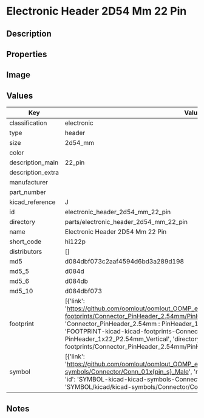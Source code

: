 # Electronic Header 2D54 Mm 22 Pin

## Description

## Properties


## Image


## Values

| Key | Value |
| --- | --- |
| classification | electronic |
| type | header |
| size | 2d54_mm |
| color |  |
| description_main | 22_pin |
| description_extra |  |
| manufacturer |  |
| part_number |  |
| kicad_reference | J |
| id | electronic_header_2d54_mm_22_pin |
| directory | parts/electronic_header_2d54_mm_22_pin |
| name | Electronic Header 2D54 Mm 22 Pin |
| short_code | hi122p |
| distributors | [] |
| md5 | d084dbf073c2aaf4594d6bd3a289d198 |
| md5_5 | d084d |
| md5_6 | d084db |
| md5_10 | d084dbf073 |
| footprint | [{'link': 'https://github.com/oomlout/oomlout_OOMP_eda_V2/tree/main/FOOTPRINT/kicad/kicad-footprints/Connector_PinHeader_2.54mm/PinHeader_1x22_P2.54mm_Vertical', 'name': 'Connector_PinHeader_2.54mm : PinHeader_1x22_P2.54mm_Vertical', 'id': 'FOOTPRINT-kicad-kicad-footprints-Connector_PinHeader_2.54mm-PinHeader_1x22_P2.54mm_Vertical', 'directory': 'FOOTPRINT/kicad/kicad-footprints/Connector_PinHeader_2.54mm/PinHeader_1x22_P2.54mm_Vertical/'}] |
| symbol | [{'link': 'https://github.com/oomlout/oomlout_OOMP_eda_V2/tree/main/SYMBOL/kicad/kicad-symbols/Connector/Conn_01x{pin_s}_Male', 'name': 'Connector : Conn_01x22_Male', 'id': 'SYMBOL-kicad-kicad-symbols-Connector-Conn_01x22_Male', 'directory': 'SYMBOL/kicad/kicad-symbols/Connector/Conn_01x22_Male/'}] |

## Notes

